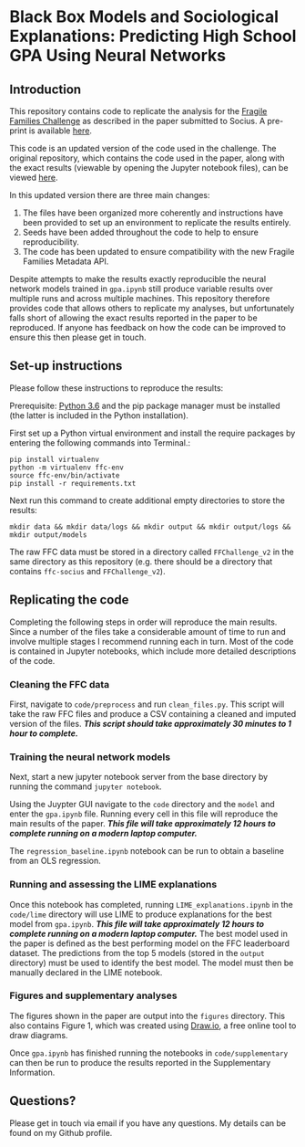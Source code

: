 # Black Box Models and Sociological Explanations: Predicting High School GPA Using Neural Networks

## Introduction

This repository contains code to replicate the analysis for the [Fragile Families Challenge](http://www.fragilefamilieschallenge.org) as described in the paper submitted to Socius. A pre-print is available [here](https://osf.io/preprints/socarxiv/7nsrf/).

This code is an updated version of the code used in the challenge. The original repository, which contains the code used in the paper, along with the exact results (viewable by opening the Jupyter notebook files), can be viewed [here](https://github.com/t-davidson/fragile-families-challenge).

In this updated version there are three main changes:
  1. The files have been organized more coherently and instructions have been provided to set up an environment to replicate the results entirely.
  1. Seeds have been added throughout the code to help to ensure reproducibility.
  1. The code has been updated to ensure compatibility with the new Fragile Families Metadata API.

Despite attempts to make the results exactly reproducible the neural network models trained in `gpa.ipynb` still produce variable results over multiple runs and across multiple machines. This repository therefore provides code that allows others to replicate my analyses, but unfortunately falls short of allowing the exact results reported in the paper to be reproduced. If anyone has feedback on how the code can be improved to ensure this then please get in touch.

## Set-up instructions

Please follow these instructions to reproduce the results:

Prerequisite: [Python 3.6](https://www.python.org/downloads/release/python-360/) and the pip package manager must be installed (the latter is included in the Python installation).

First set up a Python virtual environment and install the require packages by entering the following commands into Terminal.:
```
pip install virtualenv
python -m virtualenv ffc-env
source ffc-env/bin/activate
pip install -r requirements.txt
```

Next run this command to create additional empty directories to store the results:
```
mkdir data && mkdir data/logs && mkdir output && mkdir output/logs && mkdir output/models
```

The raw FFC data must be stored in a directory called `FFChallenge_v2` in the same directory as this repository (e.g. there should be a directory that contains `ffc-socius` and `FFChallenge_v2`).

## Replicating the code

Completing the following steps in order will reproduce the main results. Since a number of the files take a considerable amount of time to run and involve multiple stages I recommend running each in turn. Most of the code is contained in Jupyter notebooks, which include more detailed descriptions of the code.

### Cleaning the FFC data
First, navigate to `code/preprocess` and run `clean_files.py`. This script will take the raw FFC files and produce a CSV containing a cleaned and imputed version of the files. ***This script should take approximately 30 minutes to 1 hour to complete.***


### Training the neural network models
Next, start a new jupyter notebook server from the base directory by running the command `jupyter notebook`.

Using the Juypter GUI navigate to the `code` directory and the `model` and enter the `gpa.ipynb` file. Running every cell in this file will reproduce the main results of the paper. ***This file will take approximately 12 hours to complete running on a modern laptop computer.***

The `regression_baseline.ipynb` notebook can be run to obtain a baseline from an OLS regression.

### Running and assessing the LIME explanations
Once this notebook has completed, running `LIME_explanations.ipynb` in the `code/lime` directory will use LIME to produce explanations for the best model from `gpa.ipynb`. ***This file will take approximately 12 hours to complete running on a modern laptop computer.*** The best model used in the paper is defined as the best performing model on the FFC leaderboard dataset. The predictions from the top 5 models (stored in the `output` directory) must be used to identify the best model. The model must then be manually declared in the LIME notebook.

### Figures and supplementary analyses
The figures shown in the paper are output into the `figures` directory. This also contains Figure 1, which was created using [Draw.io](https://www.draw.io/), a free online tool to draw diagrams.

Once `gpa.ipynb` has finished running the notebooks in `code/supplementary` can then be run to produce the results reported in the Supplementary Information.

## Questions?
Please get in touch via email if you have any questions. My details can be found on my Github profile.
